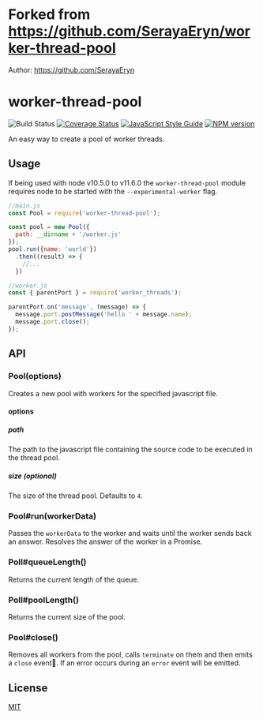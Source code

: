 # Forked from https://github.com/SerayaEryn/worker-thread-pool

Author: https://github.com/SerayaEryn

# worker-thread-pool

![Build Status](https://github.com/SerayaEryn/worker-thread-pool/workflows/ci/badge.svg)
[![Coverage Status](https://coveralls.io/repos/github/SerayaEryn/worker-thread-pool/badge.svg?branch=master)](https://coveralls.io/github/SerayaEryn/worker-thread-pool?branch=master)
[![JavaScript Style Guide](https://img.shields.io/badge/code_style-standard-brightgreen.svg)](https://standardjs.com)
[![NPM version](https://img.shields.io/npm/v/worker-thread-pool.svg?style=flat)](https://www.npmjs.com/package/worker-thread-pool)

An easy way to create a pool of worker threads.

## Usage

If being used with node v10.5.0 to v11.6.0 the `worker-thread-pool` module requires node to be started with the `--experimental-worker` flag.

```js
//main.js
const Pool = require('worker-thread-pool');

const pool = new Pool({
  path: __dirname + '/worker.js'
});
pool.run({name: 'world'})
  .then((result) => {
    //...
  })
```

```js
//worker.js
const { parentPort } = require('worker_threads');

parentPort.on('message', (message) => {
  message.port.postMessage('hello ' + message.name);
  message.port.close();
});
```

## API

### Pool(options)

Creates a new pool with workers for the specified javascript file.

#### options

##### path

The path to the javascript file containing the source code to be executed in the thread pool.

##### size (optional)

The size of the thread pool. Defaults to `4`.

### Pool#run(workerData)

Passes the `workerData` to the worker and waits until the worker sends back an answer. Resolves the answer of the worker in a Promise.

### Poll#queueLength()

Returns the current length of the queue.

### Poll#poolLength()

Returns the current size of the pool.

### Pool#close()

Removes all workers from the pool, calls `terminate` on them and then emits a `close` event. 
If an error occurs during an `error` event will be emitted.

## License

[MIT](./LICENSE)